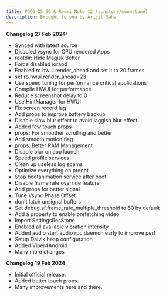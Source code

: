 ```yaml
---
title: POCO X5 5G & Redmi Note 12 (sunstone/moonstone)
description: Brought to you by Arijit Saha
---
```


<b>Changelog 27 Feb 2024:</b>
- Synced with latest source
- Disabled vsync for CPU rendered Apps
- rootdir: Hide Magisk Better
- Force disabled iorapd
- Enabled ro.hwui.render_ahead and set it to 20 frames
- set ro.hwui.render_ahead=23
- Use speed tuning for performance critical applications
- Compile HWUI for performance
- Reduce screenshot delay to 0
- Use HintManager for HWUI
- Fix screen record lag
- Add props to improve battery backup
- Disable slow blur effect to avoid laggish blur effect
- Added few touch props
- props: For smoother scrolling and better
- Add smooth motion flag
- props: Better RAM Management
- Disable blur on app launch
- Speed profile services
- Clean up useless log spams
- Optimize everything on preopt
- Stop bootanimation service after boot
- Disable frame rate override feature
- Add props for better signal
- Tune Vsync Phase Offset
- don't latch unsignal buffers
- Set debug.sf.frame_rate_multiple_threshold to 60 by default
- Add a property to enable prefetching video
- Import SettingsResStone
- Enabled all available vibration intensity
- Added audio start audio rpc daemon early to improve perf
- Setup Dalvik heap configuration
- Added Viper4Android
- Many more changes

<b>Changelog 19 Feb 2024:</b>
- Initial official release.
- Added better touch props.
- Many improvements here and there.

